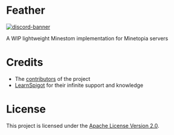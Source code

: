 # Feather
[![discord-banner](https://img.shields.io/discord/1056305085895954523?label=discord&style=for-the-badge&color=7289da)](https://discord.gg/RkBzMFN6T6)

A WIP lightweight Minestom implementation for Minetopia servers

# Credits
* The [contributors](https://github.com/DuranDevelopment/Feather/graphs/contributors) of the project
* [LearnSpigot](https://learnspigot.com) for their infinite support and knowledge

# License
This project is licensed under the [Apache License Version 2.0](../LICENSE).
